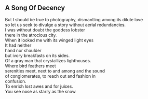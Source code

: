 A Song Of Decency
-----------------
But I should be true to photography, dismantling among its dilute love  
so let us seek to divulge a story without aerial redundancies.  
I was without doubt the goddess lobster  
there in the atrocious city.  
When it looked me with its winged light eyes  
It had neither  
hand nor shoulder  
but ivory breakfasts on its sides.  
Of a gray man that crystallizes lighthouses.  
Where bird feathers meet  
serenities meet, next to and among and the sound  
of conglomerates, to reach out and fashion in  
confusion.  
To enrich lost awes and for juices.  
You see nose as starry as the snow.  
